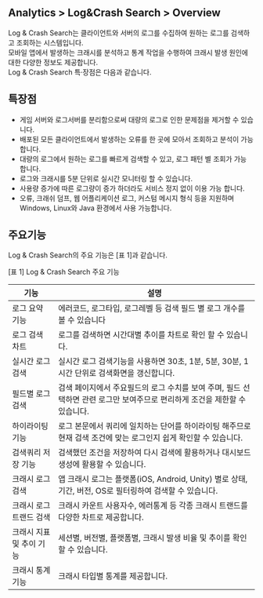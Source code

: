 ## Analytics > Log&Crash Search > Overview

Log & Crash Search는 클라이언트와 서버의 로그를 수집하여 원하는 로그를 검색하고 조회하는 시스템입니다.   
모바일 앱에서 발생하는 크래시를 분석하고 통계 작업을 수행하여 크래시 발생 원인에 대한 다양한 정보도 제공합니다.  
Log & Crash Search 특·장점은 다음과 같습니다.  

## 특장점

* 게임 서버와 로그서버를 분리함으로써 대량의 로그로 인한 문제점을 제거할 수 있습니다.
* 배포된 모든 클라이언트에서 발생하는 오류를 한 곳에 모아서 조회하고 분석이 가능합니다.
* 대량의 로그에서 원하는 로그를 빠르게 검색할 수 있고, 로그 패턴 별 조회가 가능 합니다.
* 로그와 크래시를 5분 단위로 실시간 모니터링 할 수 있습니다.
* 사용량 증가에 따른 로그량이 증가 하더라도 서비스 정지 없이 이용 가능 합니다.
* 오류, 크래쉬 덤프, 웹 어플리케이션 로그, 커스텀 메시지 형식 등을 지원하며 Windows, Linux와 Java 환경에서 사용 가능합니다.

## 주요기능
Log & Crash Search의 주요 기능은 [표 1]과 같습니다.

[표 1] Log & Crash Search 주요 기능

|기능|	설명|
|---|---|
|로그 요약 기능|	에러코드, 로그타입, 로그레벨 등 검색 필드 별 로그 개수를 볼 수 있습니다|
|로그 검색 차트|	로그를 검색하면 시간대별 추이를 차트로 확인 할 수 있습니다.|
|실시간 로그 검색|	실시간 로그 검색기능을 사용하면 30초, 1분, 5분, 30분, 1시간 단위로 검색화면을 갱신합니다.|
|필드별 로그 검색|	검색 페이지에서 주요필드의 로그 수치를 보여 주며, 필드 선택하면 관련 로그만 보여주므로 편리하게 조건을 제한할 수 있습니다.|
|하이라이팅 기능|	로그 본문에서 쿼리에 일치하는 단어를 하이라이팅 해주므로 현재 검색 조건에 맞는 로그인지 쉽게 확인할 수 있습니다.|
|검색쿼리 저장 기능|	검색했던 조건을 저장하여 다시 검색에 활용하거나 대시보드 생성에 활용할 수 있습니다.|
|크래시 로그 검색|	앱 크래시 로그는 플랫폼(iOS, Android, Unity) 별로 상태, 기간, 버전, OS로 필터링하여 검색할 수 있습니다.|
|크래시 로그 트랜드 검색|	크래시 카운트 사용자수, 에러통계 등 각종 크래시 트랜드를 다양한 차트로 제공합니다.|
|크래시 지표 및 추이 기능|	세션별, 버전별, 플랫폼별, 크래시 발생 비율 및 추이를 확인할 수 있습니다.|
|크래시 통계 기능|	크래시 타입별 통계를 제공합니다.|

